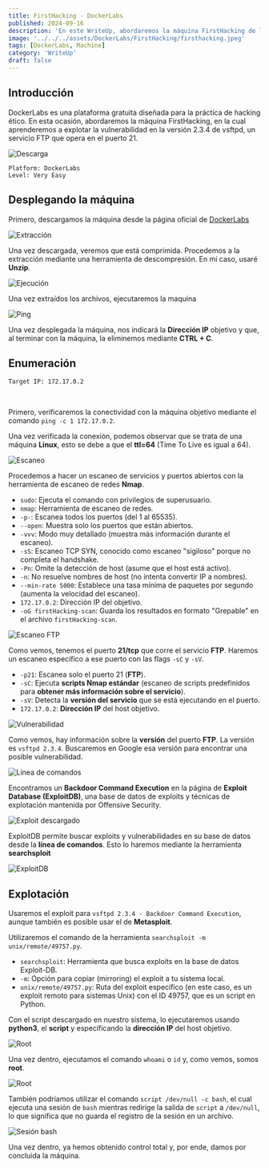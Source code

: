 ```yaml
---
title: FirstHacking - DockerLabs
published: 2024-09-16
description: 'En este WriteUp, abordaremos la máquina FirstHacking de la plataforma DockerLabs. Aprenderemos a explotar la vulnerabilidad en la versión 2.3.4 de vsftpd, un servicio FTP que opera en el puerto 21.'
image: '../../../assets/DockerLabs/FirstHacking/firsthacking.jpeg'
tags: [DockerLabs, Machine]
category: 'WriteUp'
draft: false 
---
```


## Introducción

DockerLabs es una plataforma gratuita diseñada para la práctica de hacking ético. En esta ocasión, abordaremos la máquina FirstHacking, en la cual aprenderemos a explotar la vulnerabilidad en la versión 2.3.4 de vsftpd, un servicio FTP que opera en el puerto 21.

![Descarga](https://old-blog-yw4rf.vercel.app/_astro/firsthacking-1.Cw3rWVWN_Lri1B.webp)
```
Platform: DockerLabs
Level: Very Easy
```

## Desplegando la máquina

Primero, descargamos la máquina desde la página oficial de [DockerLabs](https://dockerlabs.es)

![Extracción](https://old-blog-yw4rf.vercel.app/_astro/firsthacking-2.By0ZAWf8_1tkwGc.webp)

Una vez descargada, veremos que está comprimida. Procedemos a la extracción mediante una herramienta de descompresión. En mi caso, usaré **Unzip**.

![Ejecución](https://old-blog-yw4rf.vercel.app/_astro/firsthacking-3.jkIad5Tw_dKyoo.webp)

Una vez extraídos los archivos, ejecutaremos la maquina

![Ping](https://old-blog-yw4rf.vercel.app/_astro/firsthacking-4.Cg94UyrT_CPa76.webp)

Una vez desplegada la máquina, nos indicará la **Dirección IP** objetivo y que, al terminar con la máquina, la eliminemos mediante **CTRL + C**.

## Enumeración
```
Target IP: 172.17.0.2
```
<br>

Primero, verificaremos la conectividad con la máquina objetivo mediante el comando `ping -c 1 172.17.0.2`.

Una vez verificada la conexión, podemos observar que se trata de una máquina **Linux**, esto se debe a que el **ttl=64** (Time To Live es igual a 64).

![Escaneo](https://old-blog-yw4rf.vercel.app/_astro/firsthacking-5.z4SoNvCC_Z2hLzPS.webp)

Procedemos a hacer un escaneo de servicios y puertos abiertos con la herramienta de escaneo de redes **Nmap**.

- `sudo`: Ejecuta el comando con privilegios de superusuario.
- `nmap`: Herramienta de escaneo de redes.
- `-p-`: Escanea todos los puertos (del 1 al 65535).
- `--open`: Muestra solo los puertos que están abiertos.
- `-vvv`: Modo muy detallado (muestra más información durante el escaneo).
- `-sS`: Escaneo TCP SYN, conocido como escaneo "sigiloso" porque no completa el handshake.
- `-Pn`: Omite la detección de host (asume que el host está activo).
- `-n`: No resuelve nombres de host (no intenta convertir IP a nombres).
- `--min-rate 5000`: Establece una tasa mínima de paquetes por segundo (aumenta la velocidad del escaneo).
- `172.17.0.2`: Dirección IP del objetivo.
- `-oG firstHacking-scan`: Guarda los resultados en formato "Grepable" en el archivo `firstHacking-scan`.

![Escaneo FTP](https://old-blog-yw4rf.vercel.app/_astro/firsthacking-6.CFqgcXhM_Z12YIyA.webp)

Como vemos, tenemos el puerto **21/tcp** que corre el servicio **FTP**. Haremos un escaneo específico a ese puerto con las flags `-sC` y `-sV`.

- `-p21`: Escanea solo el puerto 21 (**FTP**).
- `-sC`: Ejecuta **scripts Nmap estándar** (escaneo de scripts predefinidos para **obtener más información sobre el servicio**).
- `-sV`: Detecta la **versión del servicio** que se está ejecutando en el puerto.
- `172.17.0.2`: **Dirección IP** del host objetivo.

![Vulnerabilidad](https://old-blog-yw4rf.vercel.app/_astro/firsthacking-7.DrWk7tZ0_ZLKjKH.webp)

Como vemos, hay información sobre la **versión** del puerto **FTP**. La versión es `vsftpd 2.3.4`. Buscaremos en Google esa versión para encontrar una posible vulnerabilidad.

![Línea de comandos](https://old-blog-yw4rf.vercel.app/_astro/firsthacking-9.DDbfWNWc_ZPcR05.webp)

Encontramos un **Backdoor Command Execution** en la página de **Exploit Database (ExploitDB)**, una base de datos de exploits y técnicas de explotación mantenida por Offensive Security.

![Exploit descargado](https://old-blog-yw4rf.vercel.app/_astro/firsthacking-10.DxryziuS_Z282KQD.webp)

ExploitDB permite buscar exploits y vulnerabilidades en su base de datos desde la **línea de comandos**. Esto lo haremos mediante la herramienta **searchsploit**

![ExploitDB](https://old-blog-yw4rf.vercel.app/_astro/firsthacking-8.Cph0vE6w_dQjzW.webp)

## Explotación

Usaremos el exploit para `vsftpd 2.3.4 - Backdoor Command Execution`, aunque también es posible usar el de **Metasploit**.

Utilizaremos el comando de la herramienta `searchsploit -m unix/remote/49757.py`.

- `searchsploit`: Herramienta que busca exploits en la base de datos Exploit-DB.
- `-m`: Opción para copiar (mirroring) el exploit a tu sistema local.
- `unix/remote/49757.py`: Ruta del exploit específico (en este caso, es un exploit remoto para sistemas Unix) con el ID 49757, que es un script en Python.



Con el script descargado en nuestro sistema, lo ejecutaremos usando **python3**, el **script** y especificando la **dirección IP** del host objetivo.

![Root](https://old-blog-yw4rf.vercel.app/_astro/firsthacking-12.gatnuoYv_ZhPcxO.webp)

Una vez dentro, ejecutamos el comando `whoami` o `id` y, como vemos, somos **root**.

![Root](https://old-blog-yw4rf.vercel.app/_astro/firsthacking-14.BwQP8AIC_Z1PpF1d.webp)

También podríamos utilizar el comando `script /dev/null -c bash`, el cual ejecuta una sesión de `bash` mientras redirige la salida de `script` a `/dev/null`, lo que significa que no guarda el registro de la sesión en un archivo.

![Sesión bash](https://old-blog-yw4rf.vercel.app/_astro/firsthacking-15.DuzWJz3V_ZO4GQh.webp)

Una vez dentro, ya hemos obtenido control total y, por ende, damos por concluida la máquina.
